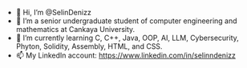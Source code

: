 - 👋 Hi, I’m @SelinDenizz
- 👀 I’m a senior undergraduate student of computer engineering and mathematics at Cankaya University.
- 🌱 I’m currently learning C, C++, Java, OOP, AI, LLM, Cybersecurity, Phyton, Solidity, Assembly, HTML, and CSS.
- 📫 My LinkedIn account: https://www.linkedin.com/in/selinndenizz
